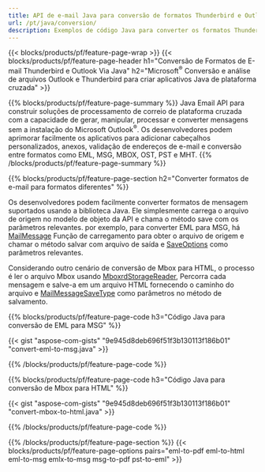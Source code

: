 ```yaml
---
title: API de e-mail Java para conversão de formatos Thunderbird e Outlook
url: /pt/java/conversion/
description: Exemplos de código Java para converter os formatos Thunderbird e OutLook EML EMLX MBOX ICS MSG HTML OFT OLM OST PST e VCF via biblioteca de e-mail.
---
```


{{< blocks/products/pf/feature-page-wrap >}}
{{< blocks/products/pf/feature-page-header h1="Conversão de Formatos de E-mail Thunderbird e Outlook Via Java" h2="Microsoft<sup>&reg;</sup> Conversão e análise de arquivos Outlook e Thunderbird para criar aplicativos Java de plataforma cruzada" >}}

{{% blocks/products/pf/feature-page-summary %}}
Java Email API para construir soluções de processamento de correio de plataforma cruzada com a capacidade de gerar, manipular, processar e converter mensagens sem a instalação do Microsoft Outlook<sup>&reg;</sup>. Os desenvolvedores podem aprimorar facilmente os aplicativos para adicionar cabeçalhos personalizados, anexos, validação de endereços de e-mail e conversão entre formatos como EML, MSG, MBOX, OST, PST e MHT.
{{% /blocks/products/pf/feature-page-summary  %}}

{{% blocks/products/pf/feature-page-section  h2="Converter formatos de e-mail para formatos diferentes" %}}

Os desenvolvedores podem facilmente converter formatos de mensagem suportados usando a biblioteca Java. Ele simplesmente carrega o arquivo de origem no modelo de objeto da API e chama o método save com os parâmetros relevantes. por exemplo, para converter EML para MSG, há [MailMessage](/email/java/com.aspose.email/mailmessage) Função de carregamento para obter o arquivo de origem e chamar o método salvar com arquivo de saída e [SaveOptions](/email/java/com.aspose.email/saveoptions) como parâmetros relevantes.

Considerando outro cenário de conversão de Mbox para HTML, o processo é ler o arquivo Mbox usando [MboxrdStorageReader](/email/java/com.aspose.email/mboxrdstoragereader), Percorra cada mensagem e salve-a em um arquivo HTML fornecendo o caminho do arquivo e [MailMessageSaveType](/email/java/com.aspose.email/mailmessagesavetype) como parâmetros no método de salvamento.


{{% blocks/products/pf/feature-page-code h3="Código Java para conversão de EML para MSG" %}}

{{< gist "aspose-com-gists" "9e945d8deb696f51f3b130113f186b01" "convert-eml-to-msg.java" >}}

{{% /blocks/products/pf/feature-page-code %}}


{{% blocks/products/pf/feature-page-code h3="Código Java para conversão de Mbox para HTML" %}}

{{< gist "aspose-com-gists" "9e945d8deb696f51f3b130113f186b01" "convert-mbox-to-html.java" >}}


{{% /blocks/products/pf/feature-page-code  %}}


{{% /blocks/products/pf/feature-page-section %}}
{{< blocks/products/pf/feature-page-options pairs="eml-to-pdf eml-to-html eml-to-msg emlx-to-msg msg-to-pdf pst-to-eml" >}}
